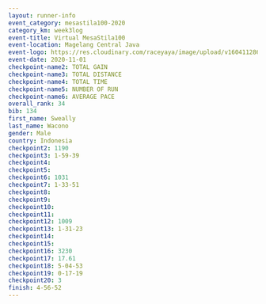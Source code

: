 ```yaml
--- 
layout: runner-info 
event_category: mesastila100-2020 
category_km: week3log 
event-title: Virtual MesaStila100  
event-location: Magelang Central Java 
event-logo: https://res.cloudinary.com/raceyaya/image/upload/v1604112863/3B3F7463-9336-4572-9F07-069DCA7D2527_ndaoxk.jpg 
event-date: 2020-11-01 
checkpoint-name2: TOTAL GAIN 
checkpoint-name3: TOTAL DISTANCE 
checkpoint-name4: TOTAL TIME 
checkpoint-name5: NUMBER OF RUN 
checkpoint-name6: AVERAGE PACE 
overall_rank: 34
bib: 134
first_name: Sweally 
last_name: Wacono
gender: Male
country: Indonesia
checkpoint2: 1190
checkpoint3: 1-59-39
checkpoint4: 
checkpoint5: 
checkpoint6: 1031
checkpoint7: 1-33-51
checkpoint8: 
checkpoint9: 
checkpoint10: 
checkpoint11: 
checkpoint12: 1009
checkpoint13: 1-31-23
checkpoint14: 
checkpoint15: 
checkpoint16: 3230
checkpoint17: 17.61
checkpoint18: 5-04-53
checkpoint19: 0-17-19
checkpoint20: 3
finish: 4-56-52
--- 
```

